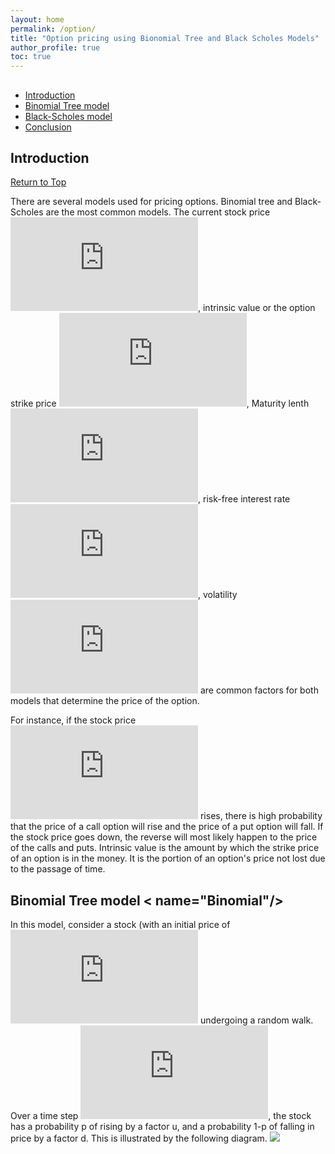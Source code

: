```yaml
---
layout: home
permalink: /option/
title: "Option pricing using Bionomial Tree and Black Scholes Models"
author_profile: true
toc: true
---
```

##  <a name="toc"/>
- [Introduction](#Introduction)
- [Binomial Tree model](#Binomial)
- [Black-Scholes model](#Black)
- [Conclusion](#Conclusion)

## Introduction <a name="Introduction"/> 
[Return to Top](#toc)

There are several models used for pricing options. Binomial tree and Black-Scholes are the most common models. The current stock price ![S](https://latex.codecogs.com/gif.latex?S), intrinsic value or the option strike price ![K](https://latex.codecogs.com/gif.latex?K), Maturity lenth ![T](https://latex.codecogs.com/gif.latex?T), risk-free interest rate ![r](https://latex.codecogs.com/gif.latex?r), volatility ![sigma](https://latex.codecogs.com/gif.latex?%5Csigma) are common factors for both models that determine the price of the option. 

For instance, if the stock price ![S](https://latex.codecogs.com/gif.latex?S) rises, there is high probability that the price of a call option will rise and the price of a put option will fall. If the stock price goes down, the reverse will most likely happen to the price of the calls and puts. Intrinsic value is the amount by which the strike price of an option is in the money. It is the portion of an option's price not lost due to the passage of time.


## Binomial Tree model < name="Binomial"/>
In this model, consider a stock (with an initial price of ![S_0](https://latex.codecogs.com/gif.latex?S_0) undergoing a random walk. Over a time step ![delta_t](https://latex.codecogs.com/gif.latex?dt), the stock has a probability p of rising by a factor u, and a probability 1-p of  falling in price by a factor d. This is illustrated by the following diagram.
<img src="{{ site.url }}{{ site.baseurl }}/images/options/Binomial.png"> 

``` Python



```